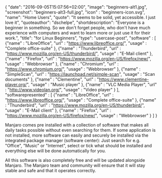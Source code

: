 {
  "date": "2016-09-05T15:07:56+02:00",
  "image": "beginners-alt1.jpg",
  "screenshot": "beginners-alt3-full.jpg",
  "icon" : "beginners-icon.svg",
  "name": "Home Users",
  "quote": "It seems to be solid, yet accessible. I just love it",
  "quoteauthor": "dschelpe",
  "shortdescription": "Everyone is a beginner in something. So we don't forget people, who don't have much experience with computers and want to learn more or just use it for their work.",
  "title": "for Linux Beginners",
  "type": "usercase-post",
  "software" : [
  {"name" : "LibreOffice", "url" : "https://www.libreoffice.org/", "usage" : "Complete office-suite" },
  {"name" : "Thunderbird", "url" : "https://www.mozilla.org/en-US/thunderbird/", "usage" : "E-Mail client" },
  {"name" : "Firefox", "url" : "https://www.mozilla.org/en-US/firefox/new/", "usage" : "Webbrowser" },
  {"name" : "Chromium", "url" : "https://www.chromium.org/", "usage" : "Webbrowser" },
  {"name" : "SimpleScan", "url" : "https://launchpad.net/simple-scan", "usage" : "Scan documents" },
  {"name" : "Clementine", "url" : "https://www.clementine-player.org/", "usage" : "Music player" },
  {"name" : "VLC Media Player", "url" : "http://www.videolan.org/", "usage" : "Video player" }
  ],
  "softwarepresented" : [
  {"name" : "LibreOffice", "url" : "https://www.libreoffice.org/", "usage" : "Complete office-suite" },
  {"name" : "Thunderbird", "url" : "https://www.mozilla.org/en-US/thunderbird/", "usage" : "E-Mail client" },
  {"name" : "Firefox", "url" : "https://www.mozilla.org/en-US/firefox/new/", "usage" : "Webbrowser" }
  ]
}

Manjaro comes pre installed with a collection of software that makes all daily tasks possible without even searching for them. If some application is not installed, more software can easily and securely be installed via the integrated package manager (software center): Just search for e.g. "Office", "Music" or "Internet", select or tick what should be installed and everything else will be done automatically for you.

All this software is also completely free and will be updated alongside Manjaro. The Manjaro team and community will ensure that it will stay stable and safe and that it operates correctly.
